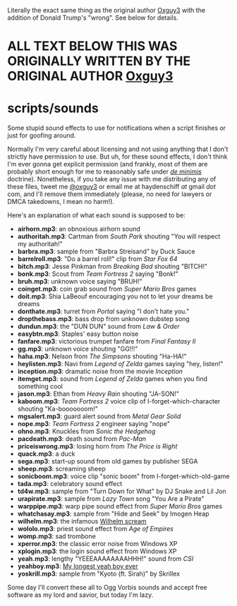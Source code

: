 Literally the exact same thing as the original author [Oxguy3](https://github.com/oxguy3) with the addition of Donald Trump's "wrong". See below for details.

# __ALL TEXT BELOW THIS WAS ORIGINALLY WRITTEN BY THE ORIGINAL AUTHOR [Oxguy3](https://github.com/oxguy3)__

# scripts/sounds
Some stupid sound effects to use for notifications when a script finishes or just for goofing around.

Normally I'm very careful about licensing and not using anything that I don't strictly have permission to use. But uh, for these sound effects, I don't think I'm ever gonna get explicit permission (and frankly, most of them are probably short enough for me to reasonably safe under _[de minimis](https://en.wikipedia.org/wiki/De_minimis)_ doctrine). Nonetheless, if you take any issue with me distributing any of these files, tweet me [@oxguy3](https://twitter.com/oxguy3) or email me at haydenschiff _at_ gmail _dot_ com, and I'll remove them immediately (please, no need for lawyers or DMCA takedowns, I mean no harm!).

Here's an explanation of what each sound is supposed to be:
* **airhorn.mp3**: an obnoxious airhorn sound
* **authoritah.mp3**: Cartman from _South Park_ shouting "You will respect my authoritah!"
* **barbra.mp3**: sample from "Barbra Streisand" by Duck Sauce
* **barrelroll.mp3**: "Do a barrel roll!" clip from _Star Fox 64_
* **bitch.mp3**: Jesse Pinkman from _Breaking Bad_ shouting "BITCH!"
* **bonk.mp3**: Scout from _Team Fortress 2_ saying "Bonk!"
* **bruh.mp3**: unknown voice saying "BRUH!"
* **coinget.mp3**: coin grab sound from _Super Mario Bros_ games
* **doit.mp3**: Shia LaBeouf encouraging you not to let your dreams be dreams
* **donthate.mp3**: turret from _Portal_ saying "I don't hate you."
* **dropthebass.mp3**: bass drop from unknown dubstep song
* **dundun.mp3**: the "DUN DUN" sound from _Law & Order_
* **easybtn.mp3**: Staples' easy button noise
* **fanfare.mp3**: victorious trumpet fanfare from _Final Fantasy II_
* **gg.mp3**: unknown voice shouting "GG!!!"
* **haha.mp3**: Nelson from _The Simpsons_ shouting "Ha-HA!"
* **heylisten.mp3**: Navi from _Legend of Zelda_ games saying "hey, listen!"
* **inception.mp3**: dramatic noise from the movie _Inception_
* **itemget.mp3**: sound from _Legend of Zelda_ games when you find something cool
* **jason.mp3**: Ethan from _Heavy Rain_ shouting "JA-SON!"
* **kaboom.mp3**: _Team Fortress 2_ voice clip of I-forget-which-character shouting "Ka-booooooom!"
* **mgsalert.mp3**: guard alert sound from _Metal Gear Solid_
* **nope.mp3**: _Team Fortress 2_ engineer saying "nope"
* **ohno.mp3**: Knuckles from _Sonic the Hedgehog_
* **pacdeath.mp3**: death sound from _Pac-Man_
* **priceiswrong.mp3**: losing horn from _The Price is Right_
* **quack.mp3**: a duck
* **sega.mp3**: start-up sound from old games by publisher SEGA
* **sheep.mp3**: screaming sheep
* **sonicboom.mp3**: voice clip "sonic boom" from I-forget-which-old-game
* **tada.mp3**: celebratory sound effect
* **td4w.mp3**: sample from "Turn Down for What" by DJ Snake and Lil Jon
* **urapirate.mp3**: sample from _Lazy Town_ song "You Are a Pirate"
* **warppipe.mp3**: warp pipe sound effect from _Super Mario Bros_ games
* **whatchasay.mp3**: sample from "Hide and Seek" by Imogen Heap
* **wilhelm.mp3**: the infamous [Wilhelm scream](https://en.wikipedia.org/wiki/Wilhelm_scream)
* **wololo.mp3**: priest sound effect from _Age of Empires_
* **womp.mp3**: sad trombone
* **xperror.mp3**: the classic error noise from Windows XP
* **xplogin.mp3**: the login sound effect from Windows XP
* **yeah.mp3**: lengthy "YEEEAAAAAAAAHHH!" sound from _CSI_
* **yeahboy.mp3**: [My longest yeah boy ever](https://www.youtube.com/watch?v=fvtQYsckLxk)
* **yoskrill.mp3**: sample from "Kyoto (ft. Sirah)" by Skrillex

Some day I'll convert these all to Ogg Vorbis sounds and accept free software as my lord and savior, but today I'm lazy.
